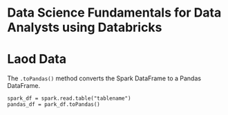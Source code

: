 # Data Science Fundamentals for Data Analysts using Databricks

# Laod Data
The `.toPandas()` method converts the Spark DataFrame to a Pandas DataFrame.
```
spark_df = spark.read.table("tablename")
pandas_df = park_df.toPandas()
```

<br>

# 

```
```

<br>

# 

```
```

<br>

# 

```
```

<br>

# 

```
```

<br>

